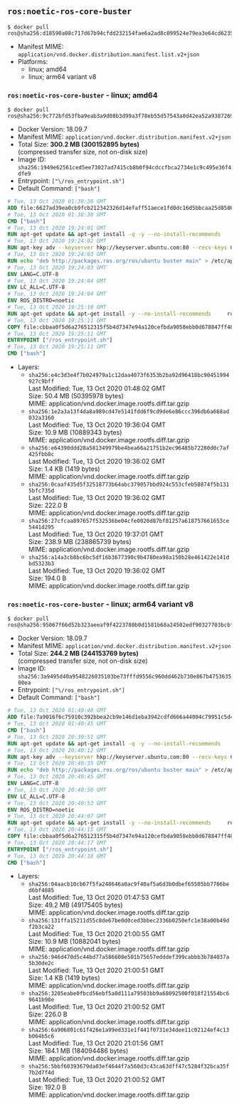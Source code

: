 ## `ros:noetic-ros-core-buster`

```console
$ docker pull ros@sha256:d18590a08c717d67b94cfdd232154fae6a2ad8c099524e79ea3e64cd6235cf32
```

-	Manifest MIME: `application/vnd.docker.distribution.manifest.list.v2+json`
-	Platforms:
	-	linux; amd64
	-	linux; arm64 variant v8

### `ros:noetic-ros-core-buster` - linux; amd64

```console
$ docker pull ros@sha256:9c772bfd53fba9eab3a9d08b3d99a3f78eb55d57543a8d42ea52a9387269b785
```

-	Docker Version: 18.09.7
-	Manifest MIME: `application/vnd.docker.distribution.manifest.v2+json`
-	Total Size: **300.2 MB (300152895 bytes)**  
	(compressed transfer size, not on-disk size)
-	Image ID: `sha256:1949e62561ced5ee73027ad7415cb8b0f94cdccfbca2734e1c9c495e36f4dfe9`
-	Entrypoint: `["\/ros_entrypoint.sh"]`
-	Default Command: `["bash"]`

```dockerfile
# Tue, 13 Oct 2020 01:38:30 GMT
ADD file:6627ad39ea0cb9fcb212342326d14efaff51aece1fd0dc16d5bbcaa25d858622 in / 
# Tue, 13 Oct 2020 01:38:30 GMT
CMD ["bash"]
# Tue, 13 Oct 2020 19:24:01 GMT
RUN apt-get update && apt-get install -q -y --no-install-recommends     dirmngr     gnupg2     && rm -rf /var/lib/apt/lists/*
# Tue, 13 Oct 2020 19:24:02 GMT
RUN apt-key adv --keyserver hkp://keyserver.ubuntu.com:80 --recv-keys C1CF6E31E6BADE8868B172B4F42ED6FBAB17C654
# Tue, 13 Oct 2020 19:24:03 GMT
RUN echo "deb http://packages.ros.org/ros/ubuntu buster main" > /etc/apt/sources.list.d/ros1-latest.list
# Tue, 13 Oct 2020 19:24:03 GMT
ENV LANG=C.UTF-8
# Tue, 13 Oct 2020 19:24:04 GMT
ENV LC_ALL=C.UTF-8
# Tue, 13 Oct 2020 19:24:04 GMT
ENV ROS_DISTRO=noetic
# Tue, 13 Oct 2020 19:25:10 GMT
RUN apt-get update && apt-get install -y --no-install-recommends     ros-noetic-ros-core=1.5.0-1*     && rm -rf /var/lib/apt/lists/*
# Tue, 13 Oct 2020 19:25:11 GMT
COPY file:cbbaa0f5d6a276512315f5b4d7347e94a120cefbda9058ebb0d678847ff4837f in / 
# Tue, 13 Oct 2020 19:25:11 GMT
ENTRYPOINT ["/ros_entrypoint.sh"]
# Tue, 13 Oct 2020 19:25:11 GMT
CMD ["bash"]
```

-	Layers:
	-	`sha256:e4c3d3e4f7b024979a1c12daa4073f6353b2ba92d96418bc90451994927c9bff`  
		Last Modified: Tue, 13 Oct 2020 01:48:02 GMT  
		Size: 50.4 MB (50395978 bytes)  
		MIME: application/vnd.docker.image.rootfs.diff.tar.gzip
	-	`sha256:1e2a3a13f4da8a989cd47e5141fdd6f9cd9de6e86ccc396db6a668ad032a3160`  
		Last Modified: Tue, 13 Oct 2020 19:36:04 GMT  
		Size: 10.9 MB (10889343 bytes)  
		MIME: application/vnd.docker.image.rootfs.diff.tar.gzip
	-	`sha256:e64390ddd28a581349979be4bea66a21751b2ec96485b72280d0c7af425fbb8c`  
		Last Modified: Tue, 13 Oct 2020 19:36:02 GMT  
		Size: 1.4 KB (1419 bytes)  
		MIME: application/vnd.docker.image.rootfs.diff.tar.gzip
	-	`sha256:0caaf435d5f32518773b64abc379057bbd924c553cfeb58874f5b1315bfc735d`  
		Last Modified: Tue, 13 Oct 2020 19:36:02 GMT  
		Size: 222.0 B  
		MIME: application/vnd.docker.image.rootfs.diff.tar.gzip
	-	`sha256:27cfcaa897657f532536be04cfe0020d87bf81257a618757661653ce5441d295`  
		Last Modified: Tue, 13 Oct 2020 19:37:01 GMT  
		Size: 238.9 MB (238865739 bytes)  
		MIME: application/vnd.docker.image.rootfs.diff.tar.gzip
	-	`sha256:a14a3cb8bc6bc5df16b3677390c9b4780ea98a150b28e461422e141dbd5323b3`  
		Last Modified: Tue, 13 Oct 2020 19:36:02 GMT  
		Size: 194.0 B  
		MIME: application/vnd.docker.image.rootfs.diff.tar.gzip

### `ros:noetic-ros-core-buster` - linux; arm64 variant v8

```console
$ docker pull ros@sha256:95067f66d52b323aeeaf9f4223780b0d1581b68a24502edf90327703bcbfd3d8
```

-	Docker Version: 18.09.7
-	Manifest MIME: `application/vnd.docker.distribution.manifest.v2+json`
-	Total Size: **244.2 MB (244153769 bytes)**  
	(compressed transfer size, not on-disk size)
-	Image ID: `sha256:3a9495d40a9548226035103be73fffd9556c960dd462b730e867b475363500ea`
-	Entrypoint: `["\/ros_entrypoint.sh"]`
-	Default Command: `["bash"]`

```dockerfile
# Tue, 13 Oct 2020 01:40:40 GMT
ADD file:7a9016f6c75910c392bbea2cb9e146d1eba3942cdfd666a44004c79951c5d46f in / 
# Tue, 13 Oct 2020 01:40:45 GMT
CMD ["bash"]
# Tue, 13 Oct 2020 20:39:51 GMT
RUN apt-get update && apt-get install -q -y --no-install-recommends     dirmngr     gnupg2     && rm -rf /var/lib/apt/lists/*
# Tue, 13 Oct 2020 20:40:12 GMT
RUN apt-key adv --keyserver hkp://keyserver.ubuntu.com:80 --recv-keys C1CF6E31E6BADE8868B172B4F42ED6FBAB17C654
# Tue, 13 Oct 2020 20:40:35 GMT
RUN echo "deb http://packages.ros.org/ros/ubuntu buster main" > /etc/apt/sources.list.d/ros1-latest.list
# Tue, 13 Oct 2020 20:40:45 GMT
ENV LANG=C.UTF-8
# Tue, 13 Oct 2020 20:40:50 GMT
ENV LC_ALL=C.UTF-8
# Tue, 13 Oct 2020 20:40:53 GMT
ENV ROS_DISTRO=noetic
# Tue, 13 Oct 2020 20:44:07 GMT
RUN apt-get update && apt-get install -y --no-install-recommends     ros-noetic-ros-core=1.5.0-1*     && rm -rf /var/lib/apt/lists/*
# Tue, 13 Oct 2020 20:44:15 GMT
COPY file:cbbaa0f5d6a276512315f5b4d7347e94a120cefbda9058ebb0d678847ff4837f in / 
# Tue, 13 Oct 2020 20:44:17 GMT
ENTRYPOINT ["/ros_entrypoint.sh"]
# Tue, 13 Oct 2020 20:44:18 GMT
CMD ["bash"]
```

-	Layers:
	-	`sha256:04aacb10cb67f5fa248646a0ac9f40af5a6d3b0dbef65505bb7766bed6bf4885`  
		Last Modified: Tue, 13 Oct 2020 01:47:53 GMT  
		Size: 49.2 MB (49175405 bytes)  
		MIME: application/vnd.docker.image.rootfs.diff.tar.gzip
	-	`sha256:131ffa15211d55c8de67be0d0ced3bbec2336b0250efc1e38a00b49df2b3ca22`  
		Last Modified: Tue, 13 Oct 2020 21:00:55 GMT  
		Size: 10.9 MB (10882041 bytes)  
		MIME: application/vnd.docker.image.rootfs.diff.tar.gzip
	-	`sha256:946d470d5c44bd77a586608e501b75657edddef399cabbb3b784037a5b30de2c`  
		Last Modified: Tue, 13 Oct 2020 21:00:51 GMT  
		Size: 1.4 KB (1419 bytes)  
		MIME: application/vnd.docker.image.rootfs.diff.tar.gzip
	-	`sha256:3205eabe0fbcd56ebf5a0d111a79503bb9a68092500f018f21554bc69641b98e`  
		Last Modified: Tue, 13 Oct 2020 21:00:52 GMT  
		Size: 226.0 B  
		MIME: application/vnd.docker.image.rootfs.diff.tar.gzip
	-	`sha256:6a906801c61f426e1a99ed331e1f441f0731e34dee11c02124ef4c13b064b5c6`  
		Last Modified: Tue, 13 Oct 2020 21:01:56 GMT  
		Size: 184.1 MB (184094486 bytes)  
		MIME: application/vnd.docker.image.rootfs.diff.tar.gzip
	-	`sha256:5bbf60393679da03ef4644f7a560d3c43ca63dff47c5284f32bca35f7b2d7f4d`  
		Last Modified: Tue, 13 Oct 2020 21:00:52 GMT  
		Size: 192.0 B  
		MIME: application/vnd.docker.image.rootfs.diff.tar.gzip
